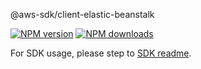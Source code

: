 @aws-sdk/client-elastic-beanstalk

[![NPM version](https://img.shields.io/npm/v/@aws-sdk/client-elastic-beanstalk/rc.svg)](https://www.npmjs.com/package/@aws-sdk/client-elastic-beanstalk)
[![NPM downloads](https://img.shields.io/npm/dm/@aws-sdk/client-elastic-beanstalk.svg)](https://www.npmjs.com/package/@aws-sdk/client-elastic-beanstalk)

For SDK usage, please step to [SDK readme](https://github.com/aws/aws-sdk-js-v3).
